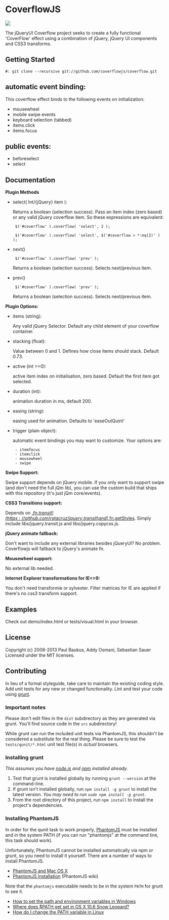 # CoverflowJS

![](https://raw.github.com/coverflowjs/coverflow/master/demo/img/screenshot.png)

The jQueryUI Coverflow project seeks to create a fully functional 'CoverFlow' effect using a combination of jQuery, jQuery UI components and CSS3 transforms.

## Getting Started

`#: git clone --recursive git://github.com/coverflowjs/coverflow.git`

## automatic event binding:

This coverflow effect binds to the following events on initialization:

 - mousewheel
 - mobile swipe events
 - keyboard selection (tabbed)
 - items.click
 - items.focus

## public events:
 - beforeselect
 - select

## Documentation

**Plugin Methods**

 - select( Int/{jQuery} item ):

    Returns a boolean (selection success). Pass an item index (zero based) or any valid jQuery coverflow item. So these expressions are equivalent:

    ` $('#coverflow' ).coverflow( 'select', 2 );`

    ` $('#coverflow' ).coverflow( 'select', $('#coverflow > *:eq(2)' ) );`

 - next()

    ` $('#coverflow' ).coverflow( 'prev' );`

    Returns a boolean (selection success). Selects next/previous item.

 - prev()

    ` $('#coverflow' ).coverflow( 'prev' );`

    Returns a boolean (selection success). Selects next/previous item.


**Plugin Options:**

 - items (string):

    Any valid jQuery Selector. Default any child element of your coverflow container.

 - stacking (float):

    Value between 0 and 1. Defines how close items should stack. Default 0.73.

 - active (int >=0):

    active item index on initialisation, zero based. Default the first item got selected.

 - duration (int):

    animation duration in ms, default 200.

 - easing (string):

    easing used for animation. Defaults to 'easeOutQuint'

 - trigger (plain object):

    automatic event bindings you may want to customize. Your options are:

        - itemfocus
        - itemclick
        - mousewheel
        - swipe

**Swipe Support:**

Swipe support depends on jQuery mobile. If you only want to support swipe (and don't need the full jQm lib), you can use the custom build that ships with this repository (it's just jQm core/events).

**CSS3 Transitions support:**

Depends on [$.fn.transit](https://github.com/rstacruz/jquery.transit) and [$.fn.getStyles](https://github.com/moagrius/copycss). Simply include libs/jquery.transit.js and libs/jquery.copycss.js.

**jQuery animate fallback:**

Don't want to include any external libraries besides jQueryUI? No problem. Coverflowjs will fallback to jQuery's animate fn.

**Mousewheel support:**

No external lib needed.

**Internet Explorer transformations for IE<=9:**

You don't need transformie or sylvester. Filter matrices for IE are applied if there's no css3 transform support.

## Examples

Check out demo/index.html or tests/visual.html in your browser.

## License
Copyright (c) 2008-2013 Paul Baukus, Addy Osmani, Sebastian Sauer
Licensed under the MIT licenses.

## Contributing
In lieu of a formal styleguide, take care to maintain the existing coding style. Add unit tests for any new or changed functionality. Lint and test your code using [grunt](http://gruntjs.com).

### Important notes
Please don't edit files in the `dist` subdirectory as they are generated via grunt. You'll find source code in the `src` subdirectory!

While grunt can run the included unit tests via PhantomJS, this shouldn't be considered a substitute for the real thing. Please be sure to test the `tests/qunit/*.html` unit test file(s) in _actual_ browsers.

### Installing grunt
_This assumes you have [node.js](http://nodejs.org/) and [npm](http://npmjs.org/) installed already._

1. Test that grunt is installed globally by running `grunt --version` at the command-line.
1. If grunt isn't installed globally, run `npm install -g grunt` to install the latest version. _You may need to run `sudo npm install -g grunt`._
1. From the root directory of this project, run `npm install` to install the project's dependencies.

### Installing PhantomJS

In order for the qunit task to work properly, [PhantomJS](http://www.phantomjs.org/) must be installed and in the system PATH (if you can run "phantomjs" at the command line, this task should work).

Unfortunately, PhantomJS cannot be installed automatically via npm or grunt, so you need to install it yourself. There are a number of ways to install PhantomJS.

* [PhantomJS and Mac OS X](http://ariya.ofilabs.com/2012/02/phantomjs-and-mac-os-x.html)
* [PhantomJS Installation](http://code.google.com/p/phantomjs/wiki/Installation) (PhantomJS wiki)

Note that the `phantomjs` executable needs to be in the system `PATH` for grunt to see it.

* [How to set the path and environment variables in Windows](http://www.computerhope.com/issues/ch000549.htm)
* [Where does $PATH get set in OS X 10.6 Snow Leopard?](http://superuser.com/questions/69130/where-does-path-get-set-in-os-x-10-6-snow-leopard)
* [How do I change the PATH variable in Linux](https://www.google.com/search?q=How+do+I+change+the+PATH+variable+in+Linux)
